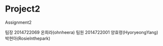 # Project2

Assignment2

팀장 2014722069 온희라(ohnheera)
팀원 2014722001 양효령(HyoryeongYang) 박현아(RosieInthepark)

